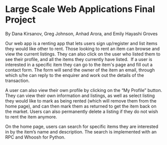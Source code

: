 # Large Scale Web Applications Final Project
By Dana Kirsanov, Greg Johnson, Anhad Arora, and Emily Hayashi Groves

Our web app is a renting app that lets users sign up/register and list items they would like other to rent. Those looking to rent an item can browse and view the current listings. They can also click on the user who listed them to see their profile, and all the items they currently have listed. 
If a user is interested in a specific item they can go to the item's page and fill out a contact form. The form will send the owner of the item an email, through which s/he can reply to the enquirer and work out the details of the transaction. 

A user can also view their own profile by clicking on the “My Profile” button. They can view their own information and listings, as well as select listing they would like to mark as being rented (which will remove them from the home page), and can then mark them as returned to get the item back on the market. Users can also permanently delete a listing if they do not wish to rent the item anymore.

On the home page, users can search for specific items they are interested in by the item’s name and description. The search is implemented with an RPC and Whoosh for Python. 


